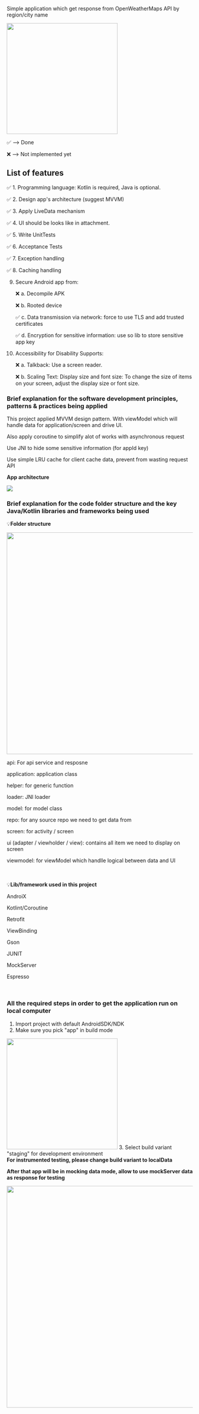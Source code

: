 Simple application which get response from OpenWeatherMaps API by region/city name

<img src="images/weather_forcast_app.png" width="300"/>


✅ --> Done

❌ --> Not implemented yet


<h2>List of features</h2>


✅ 1. Programming language: Kotlin is required, Java is optional.

✅ 2. Design app's architecture (suggest MVVM)

✅ 3. Apply LiveData mechanism

✅ 4. UI should be looks like in attachment.

✅ 5. Write UnitTests

✅ 6. Acceptance Tests

✅ 7. Exception handling

✅ 8. Caching handling

9. Secure Android app from:
  
      ❌ a. Decompile APK
  
      ❌ b. Rooted device
  
      ✅ c. Data transmission via network: force to use TLS and add trusted certificates
  
      ✅ d. Encryption for sensitive information: use so lib to store sensitive app key
 
 10. Accessibility for Disability Supports:

      ❌ a. Talkback: Use a screen reader.
      
      ❌ b. Scaling Text: Display size and font size: To change the size of items on your screen, adjust the display size or font size.
      
      
 
 <h3>Brief explanation for the software development principles, patterns & practices being applied</h3>
 
  This project applied MVVM design pattern. With viewModel which will handle data for application/screen and drive UI.
  
  Also apply coroutine to simplify alot of works with asynchronous request
         
  Use JNI to hide some sensitive information (for appId key)
  
  Use simple LRU cache for client cache data, prevent from wasting request API
  
  <b>App architecture</b>
  
  <img src="images/app_architecture.png"/>
  
 
 </br>
 <h3>Brief explanation for the code folder structure and the key Java/Kotlin libraries and frameworks being used</h3>
 
 💡<b>Folder structure</b>
 
  <img src="images/folder_structure.png" width="600"/>
 
 api: For api service and resposne
 
 application: application class
 
 helper: for generic function
 
 loader: JNI loader
 
 model: for model class
 
 repo: for any source repo we need to get data from
 
 screen: for activity / screen
 
 ui (adapter / viewholder / view): contains all item we need to display on screen
 
 viewmodel: for viewModel which handlle logical between data and UI
 
 </br>
 </br>
💡<b>Lib/framework used in this project</b>
 
 AndroiX
 
 Kotlint/Coroutine
 
 Retrofit
 
 ViewBinding
 
 Gson
 
 JUNIT
 
 MockServer
 
 Espresso
  
 </br>
 <h3>All the required steps in order to get the application run on local computer</h3>
 
 1. Import project with default AndroidSDK/NDK
 2. Make sure you pick "app" in build mode
  <img src="images/pick_build_app.png" width="300"/>
 3. Select build variant "staging" for development environment
 
 </br>
 <b>For instrumented testing, please change build variant to localData<b>
  
 After that app will be in mocking data mode, allow to use mockServer data as response for testing
  
  <img src="images/localData_variant.png" width="600"/>
  

